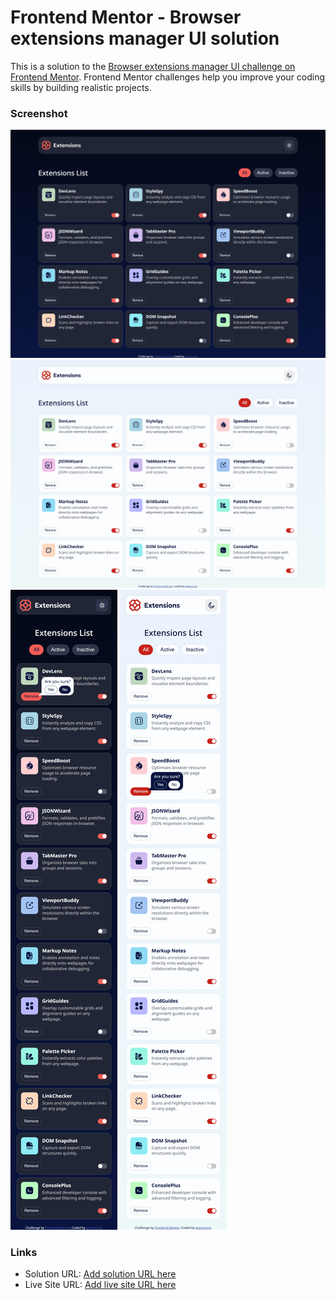 # Frontend Mentor - Browser extensions manager UI solution

This is a solution to the [Browser extensions manager UI challenge on Frontend Mentor](https://www.frontendmentor.io/challenges/browser-extension-manager-ui-yNZnOfsMAp). Frontend Mentor challenges help you improve your coding skills by building realistic projects.

### Screenshot

![](screenshots/desktop-dark.png)
![](screenshots/desktop-light.png)
![](screenshots/mobile-dark.png)
![](screenshots/mobile-light.png)

### Links

- Solution URL: [Add solution URL here](https://github.com/wolvsrcool/Frontend-Mentor/tree/master/browser-extensions-manager-ui-main)
- Live Site URL: [Add live site URL here](https://wolvsrcool.github.io/Frontend-Mentor/browser-extensions-manager-ui-main/index.html)
